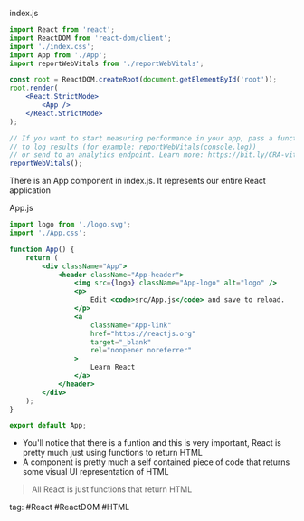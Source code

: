index.js
```jsx
import React from 'react';
import ReactDOM from 'react-dom/client';
import './index.css';
import App from './App';
import reportWebVitals from './reportWebVitals';

const root = ReactDOM.createRoot(document.getElementById('root'));
root.render(
	<React.StrictMode>
		<App />
	</React.StrictMode>
);

// If you want to start measuring performance in your app, pass a function
// to log results (for example: reportWebVitals(console.log))
// or send to an analytics endpoint. Learn more: https://bit.ly/CRA-vitals
reportWebVitals();
```
There is an App component in index.js. It represents our entire React application

App.js
```jsx
import logo from './logo.svg';
import './App.css';

function App() {
	return (
		<div className="App">
			<header className="App-header">
				<img src={logo} className="App-logo" alt="logo" />
				<p>
					Edit <code>src/App.js</code> and save to reload.
				</p>
				<a
					className="App-link"
					href="https://reactjs.org"
					target="_blank"
					rel="noopener noreferrer"
	            >
					Learn React
				</a>
			</header>
		</div>
	);
}  

export default App;
```
- You'll notice that there is a funtion and this is very important, React is pretty much just using functions to return HTML
- A component is pretty much a self contained piece of code that returns some visual UI representation of HTML

> All React is just functions that return HTML

tag: #React #ReactDOM #HTML 